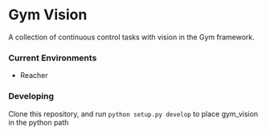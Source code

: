 # Gym Vision

A collection of continuous control tasks with vision in the Gym framework. 

### Current Environments

- Reacher

### Developing

Clone this repository, and run `python setup.py develop` to place gym_vision in the python path


